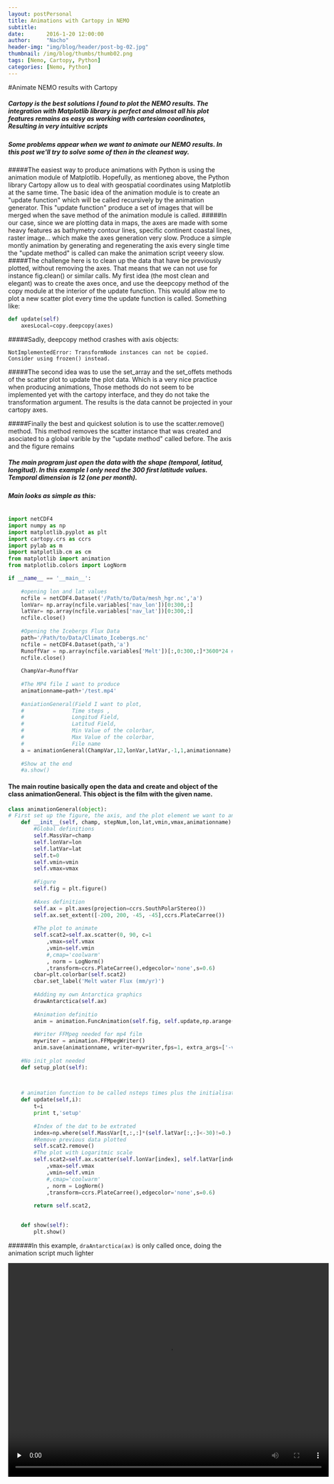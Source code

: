 ```yaml
---
layout: postPersonal
title: Animations with Cartopy in NEMO
subtitle: 
date:       2016-1-20 12:00:00
author:     "Nacho"
header-img: "img/blog/header/post-bg-02.jpg"
thumbnail: /img/blog/thumbs/thumb02.png
tags: [Nemo, Cartopy, Python]
categories: [Nemo, Python]
---
```

#Animate NEMO results with Cartopy

##### Cartopy is the best solutions I found to plot the NEMO results. The integration with Matplotlib library is perfect and almost all his plot features remains as easy as working with cartesian coordinates, Resulting in very intuitive scripts

##### Some problems appear when we want to animate our NEMO results. In this post we'll try to solve some of then in the cleanest way.
 
#####The easiest way to produce animations with Python is using the animation module of Matplotlib. Hopefully, as mentioneg above, the Python library Cartopy allow us to deal with geospatial coordinates using Matplotlib at the same time. The basic idea of the animation module is to create an "update function" which will be called recursively by the animation generator. This "update function" produce a set of images that will be merged when the save method of the animation module is called.
#####In our case, since we are plotting data in maps, the axes are made with some heavy features as bathymetry contour lines, specific continent coastal lines, raster image... which make the axes generation very slow. Produce a simple montly animation by generating and regenerating the axis every single time the "update method" is called can make the animation script veeery slow.
#####The challenge here is to clean up the data that have be previously plotted, without removing the axes. That means that we can not use for instance fig.clean() or similar calls. My first idea (the most clean and elegant) was to create the axes once, and use the deepcopy method of the copy module at the interior of the update function. This would allow me to plot a new scatter plot every time the update function is called. Something like:
```python
def update(self)
	axesLocal=copy.deepcopy(axes)
```
#####Sadly, deepcopy method crashes with axis objects:

```
NotImplementedError: TransformNode instances can not be copied. Consider using frozen() instead.
```


#####The second idea was to use the set_array and the set_offets methods of the scatter plot to update the plot data. Which is a very nice practice when producing animations, Those methods do not seem to be implemented yet with the cartopy interface, and they do not take the transformation argument. The results is the data cannot be projected in your cartopy axes.

#####Finally the best and quickest solution is to use the scatter.remove() method. This method removes the scatter instance that was created and asociated to a global varible by the "update method" called before. The axis and the figure remains 


##### The main program just open the data with the shape (temporal, latitud, longitud). In this example I only need the 300 first latitude values. Temporal dimension is 12 (one per month).
##### Main looks as simple as this:

```python

import netCDF4
import numpy as np
import matplotlib.pyplot as plt
import cartopy.crs as ccrs
import pylab as m
import matplotlib.cm as cm
from matplotlib import animation
from matplotlib.colors import LogNorm

if __name__ == '__main__':
    
    #opening lon and lat values
    ncfile = netCDF4.Dataset('/Path/to/Data/mesh_hgr.nc','a')
    lonVar= np.array(ncfile.variables['nav_lon'])[0:300,:]
    latVar= np.array(ncfile.variables['nav_lat'])[0:300,:]
    ncfile.close()
    
    #Opening the Icebergs Flux Data
    path='/Path/to/Data/Climato_Icebergs.nc'
    ncfile = netCDF4.Dataset(path,'a')
    RunoffVar = np.array(ncfile.variables['Melt'])[:,0:300,:]*3600*24 #Kg/s-->mm/day
    ncfile.close()
    
    ChampVar=RunoffVar
    
    #The MP4 file I want to produce
    animationname=path+'/test.mp4'
    
    #aniationGeneral(Field I want to plot,
    #				Time steps , 
    #				Longitud Field, 
    #				Latitud Field,
    #				Min Value of the colorbar,
    #				Max Value of the colorbar,
    #				File name
    a = animationGeneral(ChampVar,12,lonVar,latVar,-1,1,animationname)
    
    #Show at the end
    #a.show()
```

#### The main routine basically open the data and create and object of the class animationGeneral. This object is the film with the given name.


```python
class animationGeneral(object):
# First set up the figure, the axis, and the plot element we want to animate
    def __init__(self, champ, stepNum,lon,lat,vmin,vmax,animationname):
    	#Global definitions
        self.MassVar=champ
        self.lonVar=lon
        self.latVar=lat
        self.t=0
        self.vmin=vmin
        self.vmax=vmax
        
        #Figure
        self.fig = plt.figure()
        
        #Axes definition
        self.ax = plt.axes(projection=ccrs.SouthPolarStereo())
        self.ax.set_extent([-200, 200, -45, -45],ccrs.PlateCarree())
        
        #The plot to animate
        self.scat2=self.ax.scatter(0, 90, c=1
            ,vmax=self.vmax
            ,vmin=self.vmin
            #,cmap='coolwarm'
            , norm = LogNorm()
            ,transform=ccrs.PlateCarree(),edgecolor='none',s=0.6)
        cbar=plt.colorbar(self.scat2)
        cbar.set_label('Melt water Flux (mm/yr)')
        
        #Adding my own Antarctica graphics
        drawAntarctica(self.ax)
        
        #Animation definitio
        anim = animation.FuncAnimation(self.fig, self.update,np.arange(stepNum), interval=1, blit=False)
        
        #Writer FFMpeg needed for mp4 film
        mywriter = animation.FFMpegWriter()
        anim.save(animationname, writer=mywriter,fps=1, extra_args=['-vcodec', 'libx264'])
        
    #No init_plot needed
    def setup_plot(self):


    
    # animation function to be called nsteps times plus the initialisation since init_func isn't defined
    def update(self,i):
        t=i
        print t,'setup'
        
        #Index of the dat to be extrated
        index=np.where(self.MassVar[t,:,:]*(self.latVar[:,:]<-30)!=0.)
        #Remove previous data plotted
        self.scat2.remove()
        #The plot with Logaritmic scale
        self.scat2=self.ax.scatter(self.lonVar[index], self.latVar[index], c=self.MassVar[t,index[0],index[1]]
            ,vmax=self.vmax
            ,vmin=self.vmin
            #,cmap='coolwarm'
            , norm = LogNorm()
            ,transform=ccrs.PlateCarree(),edgecolor='none',s=0.6)
        
        return self.scat2,    

    
    def show(self):
        plt.show()
```

######In this example, `draAntarctica(ax)` is only called once, doing the animation script much lighter
<div>
<video width="720" height="480" preload="none" controls="controls">
   <source src="{{site.baseurl}}/videos/animationIcebergsMonthWeb.mp4" type='video/mp4'>
</video>
</div>
